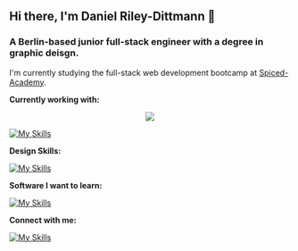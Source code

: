 ## Hi there, I'm Daniel Riley-Dittmann 👋

### A Berlin-based junior full-stack engineer with a degree in graphic deisgn.

I'm currently studying the full-stack web development bootcamp at [Spiced-Academy](https://www.spiced-academy.com/en/program/full-stack-web-development).

**Currently working with:**

<p align="center">
  <a href="https://skillicons.dev">
    <img src="https://skillicons.dev/icons?i=git,kubernetes,docker,c,vim" />
  </a>
</p>

[![My Skills](https://skillicons.dev/icons?i=react,ts,js,html,css,nextjs,nodejs,p5js,py,jest)](https://skillicons.dev)

**Design Skills:**

[![My Skills](https://skillicons.dev/icons?i=figma,ps,ai,sketch)](https://skillicons.dev)


**Software I want to learn:**

[![My Skills](https://skillicons.dev/icons?i=solidity)](https://skillicons.dev)

**Connect with me:**

[![My Skills](https://skillicons.dev/icons?i=github,linkedin)](https://skillicons.dev)

